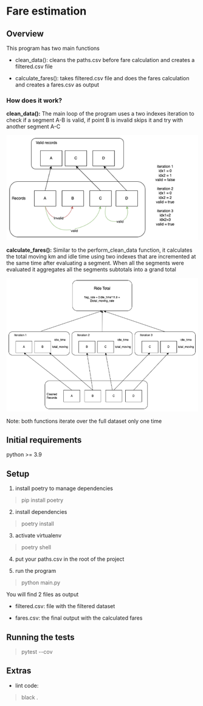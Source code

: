 # Fare estimation

## Overview

This program has two main functions

- clean_data(): cleans the paths.csv before fare calculation and creates a filtered.csv file

- calculate_fares(): takes filtered.csv file and does the fares calculation and creates a fares.csv as output

### How does it work?

**clean_data():** The main loop of the program uses a two indexes iteration to check if a segment A-B is valid, if point B is invalid skips it and try with another segment A-C

![](diagrams/clean_algorithm.png)

**calculate_fares():** Similar to the perform_clean_data function, it calculates the total moving km and idle time using two indexes that are incremented at the same time after evaluating a segment. When all the segments were evaluated it aggregates all the segments subtotals into a grand total

![](diagrams/fare_aggregation.png)

Note: both functions iterate over the full dataset only one time

## Initial requirements

python >= 3.9  

## Setup

1. install poetry to manage dependencies

> pip install poetry

2. install dependencies

> poetry install

3. activate virtualenv
> poetry shell

4. put your paths.csv in the root of the project

5. run the program

> python main.py


You will find 2 files as output

- filtered.csv: file with the filtered dataset

- fares.csv: the final output with the calculated fares


## Running the tests

> pytest --cov

## Extras

- lint code:

> black .